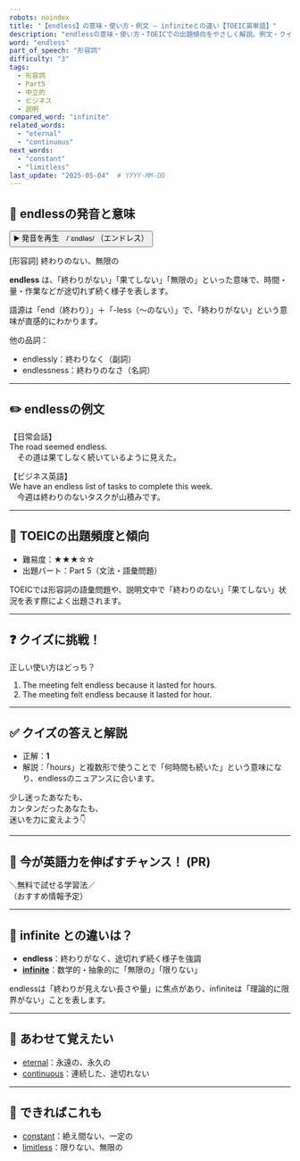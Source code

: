 ```yaml
---
robots: noindex
title: "【endless】の意味・使い方・例文 ― infiniteとの違い【TOEIC英単語】"
description: "endlessの意味・使い方・TOEICでの出題傾向をやさしく解説。例文・クイズ付きでinfiniteとの違いもわかりやすく学べます。"
word: "endless"
part_of_speech: "形容詞"
difficulty: "3"
tags:
  - 形容詞
  - Part5
  - 中立的
  - ビジネス
  - 説明
compared_word: "infinite"
related_words:
  - "eternal"
  - "continuous"
next_words:
  - "constant"
  - "limitless"
last_update: "2025-05-04"  # YYYY-MM-DD
---
```


## 🔰 endlessの発音と意味

<button class="play-audio" onclick="playTTS('endless')">
  <span class="play-audio-main">
    ▶️ 発音を再生　/ˈɛndləs/
  </span>
  <span class="play-audio-sub">
    （エンドレス）
  </span>
</button>

[形容詞] 終わりのない、無限の

**endless** は、「終わりがない」「果てしない」「無限の」といった意味で、時間・量・作業などが途切れず続く様子を表します。

語源は「end（終わり）」＋「-less（～のない）」で、「終わりがない」という意味が直感的にわかります。

他の品詞：  
- endlessly：終わりなく（副詞）
- endlessness：終わりのなさ（名詞）

---

## ✏️ endlessの例文

【日常会話】  
The road seemed endless.  
　その道は果てしなく続いているように見えた。

【ビジネス英語】  
We have an endless list of tasks to complete this week.  
　今週は終わりのないタスクが山積みです。

---

## 🎯 TOEICの出題頻度と傾向

- 難易度：★★★☆☆
- 出題パート：Part 5（文法・語彙問題）

TOEICでは形容詞の語彙問題や、説明文中で「終わりのない」「果てしない」状況を表す際によく出題されます。

---

## ❓ クイズに挑戦！

正しい使い方はどっち？

1. The meeting felt endless because it lasted for hours.  
2. The meeting felt endless because it lasted for hour.

---

## ✅ クイズの答えと解説

- 正解：**1**
- 解説：「hours」と複数形で使うことで「何時間も続いた」という意味になり、endlessのニュアンスに合います。

少し迷ったあなたも、  
カンタンだったあなたも、  
迷いを力に変えよう👇️

---

## 🚀 今が英語力を伸ばすチャンス！ (PR)

<div class="info-center">
＼無料で試せる学習法／<br>  
（おすすめ情報予定）
</div>

---

## 🤔  infinite との違いは？

- **endless**：終わりがなく、途切れず続く様子を強調
- **[infinite](/infinite)**：数学的・抽象的に「無限の」「限りない」

endlessは「終わりが見えない長さや量」に焦点があり、infiniteは「理論的に限界がない」ことを表します。

---

## 🧩 あわせて覚えたい

- [eternal](/eternal)：永遠の、永久の
- [continuous](/continuous)：連続した、途切れない

---

## 📖 できればこれも

- [constant](/constant)：絶え間ない、一定の
- [limitless](/limitless)：限りない、無限の

<!-- cvid: aid03_bid02 -->
